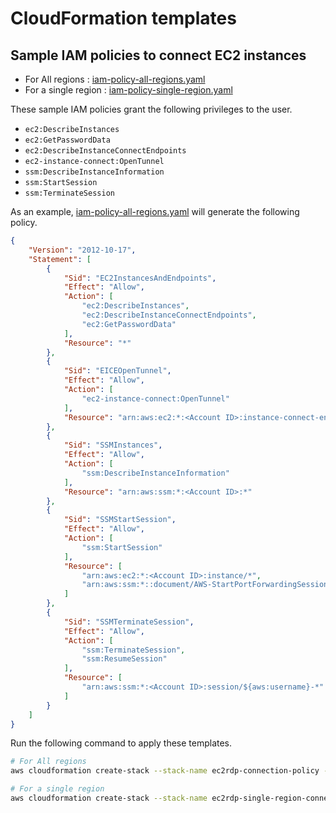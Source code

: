 # CloudFormation templates

## Sample IAM policies to connect EC2 instances

* For All regions : [iam-policy-all-regions.yaml](./iam-policy-all-regions.yaml)
* For a single region :  [iam-policy-single-region.yaml](./iam-policy-single-region.yaml)

These sample IAM policies grant the following privileges to the user.

* `ec2:DescribeInstances`
* `ec2:GetPasswordData`
* `ec2:DescribeInstanceConnectEndpoints`
* `ec2-instance-connect:OpenTunnel`
* `ssm:DescribeInstanceInformation`
* `ssm:StartSession`
* `ssm:TerminateSession`

As an example, [iam-policy-all-regions.yaml](./iam-policy-all-regions.yaml) will generate the following policy.

```json
{
    "Version": "2012-10-17",
    "Statement": [
        {
            "Sid": "EC2InstancesAndEndpoints",
            "Effect": "Allow",
            "Action": [
                "ec2:DescribeInstances",
                "ec2:DescribeInstanceConnectEndpoints",
                "ec2:GetPasswordData"
            ],
            "Resource": "*"
        },
        {
            "Sid": "EICEOpenTunnel",
            "Effect": "Allow",
            "Action": [
                "ec2-instance-connect:OpenTunnel"
            ],
            "Resource": "arn:aws:ec2:*:<Account ID>:instance-connect-endpoint/*"
        },
        {
            "Sid": "SSMInstances",
            "Effect": "Allow",
            "Action": [
                "ssm:DescribeInstanceInformation"
            ],
            "Resource": "arn:aws:ssm:*:<Account ID>:*"
        },
        {
            "Sid": "SSMStartSession",
            "Effect": "Allow",
            "Action": [
                "ssm:StartSession"
            ],
            "Resource": [
                "arn:aws:ec2:*:<Account ID>:instance/*",
                "arn:aws:ssm:*::document/AWS-StartPortForwardingSession"
            ]
        },
        {
            "Sid": "SSMTerminateSession",
            "Effect": "Allow",
            "Action": [
                "ssm:TerminateSession",
                "ssm:ResumeSession"
            ],
            "Resource": [
                "arn:aws:ssm:*:<Account ID>:session/${aws:username}-*"
            ]
        }
    ]
}
```

Run the following command to apply these templates.

```bash
# For All regions
aws cloudformation create-stack --stack-name ec2rdp-connection-policy --template-body file://./iam-policy-all-regions.yaml --capabilities CAPABILITY_NAMED_IAM

# For a single region
aws cloudformation create-stack --stack-name ec2rdp-single-region-connection-policy --template-body file://./iam-policy-single-region.yaml --capabilities CAPABILITY_NAMED_IAM
```
